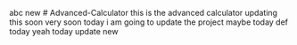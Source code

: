 abc new # Advanced-Calculator
this is the advanced calculator
updating this soon
very soon
today i am going to update the project
maybe today
def today
yeah
today
update
new
